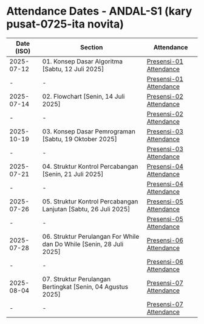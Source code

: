 # Attendance Dates - ANDAL-S1 (kary pusat-0725-ita novita)

| Date (ISO) | Section | Attendance |
|---|---|---|
| 2025-07-12 | 01. Konsep Dasar Algoritma [Sabtu, 12 Juli 2025] | [Presensi-01 Attendance](https://elearning.budiluhur.ac.id/mod/attendance/view.php?id=1377248) |
| - | - | [Presensi-01 Attendance](https://elearning.budiluhur.ac.id/mod/attendance/view.php?id=1377248) |
| 2025-07-14 | 02. Flowchart [Senin, 14 Juli 2025] | [Presensi-02 Attendance](https://elearning.budiluhur.ac.id/mod/attendance/view.php?id=1377263) |
| - | - | [Presensi-02 Attendance](https://elearning.budiluhur.ac.id/mod/attendance/view.php?id=1377263) |
| 2025-10-19 | 03. Konsep Dasar Pemrograman [Sabtu, 19 Oktober 2025] | [Presensi-03 Attendance](https://elearning.budiluhur.ac.id/mod/attendance/view.php?id=1377270) |
| - | - | [Presensi-03 Attendance](https://elearning.budiluhur.ac.id/mod/attendance/view.php?id=1377270) |
| 2025-07-21 | 04. Struktur Kontrol Percabangan [Senin, 21 Juli 2025] | [Presensi-04 Attendance](https://elearning.budiluhur.ac.id/mod/attendance/view.php?id=1377280) |
| - | - | [Presensi-04 Attendance](https://elearning.budiluhur.ac.id/mod/attendance/view.php?id=1377280) |
| 2025-07-26 | 05. Struktur Kontrol Percabangan Lanjutan [Sabtu, 26 Juli 2025] | [Presensi-05 Attendance](https://elearning.budiluhur.ac.id/mod/attendance/view.php?id=1377288) |
| - | - | [Presensi-05 Attendance](https://elearning.budiluhur.ac.id/mod/attendance/view.php?id=1377288) |
| 2025-07-28 | 06. Struktur Perulangan For While dan Do While [Senin, 28 Juli 2025] | [Presensi-06 Attendance](https://elearning.budiluhur.ac.id/mod/attendance/view.php?id=1377296) |
| - | - | [Presensi-06 Attendance](https://elearning.budiluhur.ac.id/mod/attendance/view.php?id=1377296) |
| 2025-08-04 | 07. Struktur Perulangan Bertingkat [Senin, 04 Agustus 2025] | [Presensi-07 Attendance](https://elearning.budiluhur.ac.id/mod/attendance/view.php?id=1377307) |
| - | - | [Presensi-07 Attendance](https://elearning.budiluhur.ac.id/mod/attendance/view.php?id=1377307) |
